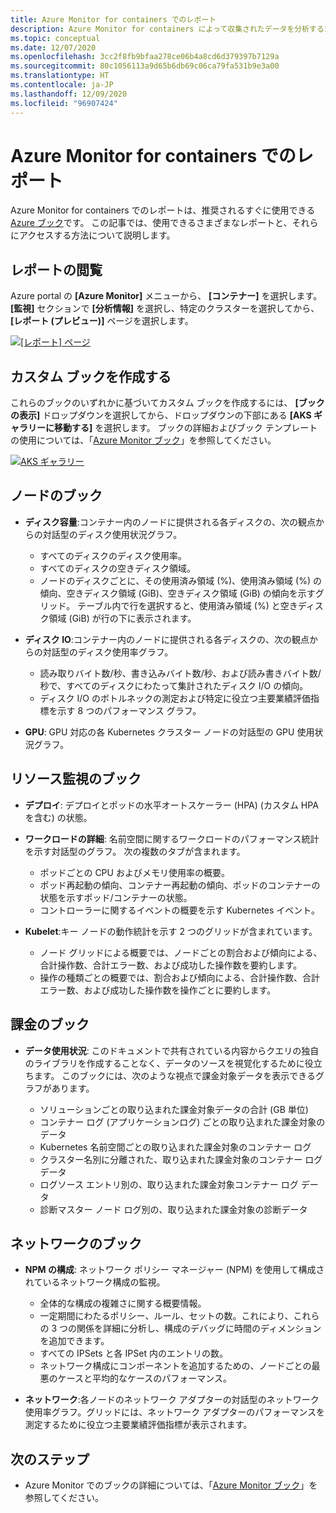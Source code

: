 ```yaml
---
title: Azure Monitor for containers でのレポート
description: Azure Monitor for containers によって収集されたデータを分析するために使用できるレポートについて説明します。
ms.topic: conceptual
ms.date: 12/07/2020
ms.openlocfilehash: 3cc2f8fb9bfaa278ce06b4a8cd6d379397b7129a
ms.sourcegitcommit: 80c1056113a9d65b6db69c06ca79fa531b9e3a00
ms.translationtype: HT
ms.contentlocale: ja-JP
ms.lasthandoff: 12/09/2020
ms.locfileid: "96907424"
---
```

# <a name="reports-in-azure-monitor-for-containers"></a>Azure Monitor for containers でのレポート
Azure Monitor for containers でのレポートは、推奨されるすぐに使用できる [Azure ブック](../platform/workbooks-overview.md)です。 この記事では、使用できるさまざまなレポートと、それらにアクセスする方法について説明します。

## <a name="viewing-reports"></a>レポートの閲覧
Azure portal の **[Azure Monitor]** メニューから、 **[コンテナー]** を選択します。 **[監視]** セクションで **[分析情報]** を選択し、特定のクラスターを選択してから、 **[レポート (プレビュー)]** ページを選択します。 

[![[レポート] ページ](media/container-insights-reports/reports-page.png)](media/container-insights-reports/reports-page.png#lightbox)

## <a name="create-a-custom-workbook"></a>カスタム ブックを作成する
これらのブックのいずれかに基づいてカスタム ブックを作成するには、 **[ブックの表示]** ドロップダウンを選択してから、ドロップダウンの下部にある **[AKS ギャラリーに移動する]** を選択します。 ブックの詳細およびブック テンプレートの使用については、「[Azure Monitor ブック](../platform/workbooks-overview.md)」を参照してください。

[![AKS ギャラリー](media/container-insights-reports/aks-gallery.png)](media/container-insights-reports/aks-gallery.png#lightbox)

## <a name="node-workbooks"></a>ノードのブック

- **ディスク容量**:コンテナー内のノードに提供される各ディスクの、次の観点からの対話型のディスク使用状況グラフ。

    - すべてのディスクのディスク使用率。
    - すべてのディスクの空きディスク領域。
    - ノードのディスクごとに、その使用済み領域 (%)、使用済み領域 (%) の傾向、空きディスク領域 (GiB)、空きディスク領域 (GiB) の傾向を示すグリッド。 テーブル内で行を選択すると、使用済み領域 (%) と空きディスク領域 (GiB) が行の下に表示されます。

- **ディスク IO**:コンテナー内のノードに提供される各ディスクの、次の観点からの対話型のディスク使用率グラフ。

    - 読み取りバイト数/秒、書き込みバイト数/秒、および読み書きバイト数/秒で、すべてのディスクにわたって集計されたディスク I/O の傾向。
    - ディスク I/O のボトルネックの測定および特定に役立つ主要業績評価指標を示す 8 つのパフォーマンス グラフ。

- **GPU**: GPU 対応の各 Kubernetes クラスター ノードの対話型の GPU 使用状況グラフ。

## <a name="resource-monitoring-workbooks"></a>リソース監視のブック

- **デプロイ**: デプロイとポッドの水平オートスケーラー (HPA) (カスタム HPA を含む) の状態。 
  
- **ワークロードの詳細**: 名前空間に関するワークロードのパフォーマンス統計を示す対話型のグラフ。 次の複数のタブが含まれます。

  - ポッドごとの CPU およびメモリ使用率の概要。
  - ポッド再起動の傾向、コンテナー再起動の傾向、ポッドのコンテナーの状態を示すポッド/コンテナーの状態。
  - コントローラーに関するイベントの概要を示す Kubernetes イベント。

- **Kubelet**:キー ノードの動作統計を示す 2 つのグリッドが含まれています。

    - ノード グリッドによる概要では、ノードごとの割合および傾向による、合計操作数、合計エラー数、および成功した操作数を要約します。
    - 操作の種類ごとの概要では、割合および傾向による、合計操作数、合計エラー数、および成功した操作数を操作ごとに要約します。
## <a name="billing-workbooks"></a>課金のブック

- **データ使用状況**: このドキュメントで共有されている内容からクエリの独自のライブラリを作成することなく、データのソースを視覚化するために役立ちます。 このブックには、次のような視点で課金対象データを表示できるグラフがあります。

  - ソリューションごとの取り込まれた課金対象データの合計 (GB 単位)
  - コンテナー ログ (アプリケーションログ) ごとの取り込まれた課金対象のデータ
  - Kubernetes 名前空間ごとの取り込まれた課金対象のコンテナー ログ
  - クラスター名別に分離された、取り込まれた課金対象のコンテナー ログ データ
  - ログソース エントリ別の、取り込まれた課金対象コンテナー ログ データ
  - 診断マスター ノード ログ別の、取り込まれた課金対象の診断データ

## <a name="networking-workbooks"></a>ネットワークのブック

- **NPM の構成**: ネットワーク ポリシー マネージャー (NPM) を使用して構成されているネットワーク構成の監視。

  - 全体的な構成の複雑さに関する概要情報。
  - 一定期間にわたるポリシー、ルール、セットの数。これにより、これらの 3 つの関係を詳細に分析し、構成のデバッグに時間のディメンションを追加できます。
  - すべての IPSets と各 IPSet 内のエントリの数。
  - ネットワーク構成にコンポーネントを追加するための、ノードごとの最悪のケースと平均的なケースのパフォーマンス。

- **ネットワーク**:各ノードのネットワーク アダプターの対話型のネットワーク使用率グラフ。グリッドには、ネットワーク アダプターのパフォーマンスを測定するために役立つ主要業績評価指標が表示されます。



## <a name="next-steps"></a>次のステップ

- Azure Monitor でのブックの詳細については、「[Azure Monitor ブック](../platform/workbooks-overview.md)」を参照してください。
